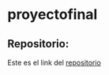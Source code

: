 # proyectofinal
<h2>Repositorio:</h2>

Este es el link del [repositorio](https://github.com/carmenm02/proyectofinal.git)
